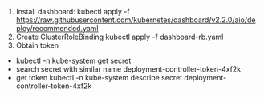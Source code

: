 1. Install dashboard:
kubectl apply -f https://raw.githubusercontent.com/kubernetes/dashboard/v2.2.0/aio/deploy/recommended.yaml
2. Create ClusterRoleBinding
kubectl apply -f dashboard-rb.yaml
3. Obtain token
 - kubectl -n kube-system get secret
 - search secret with similar name deployment-controller-token-4xf2k
 - get token kubectl -n kube-system describe secret deployment-controller-token-4xf2k
